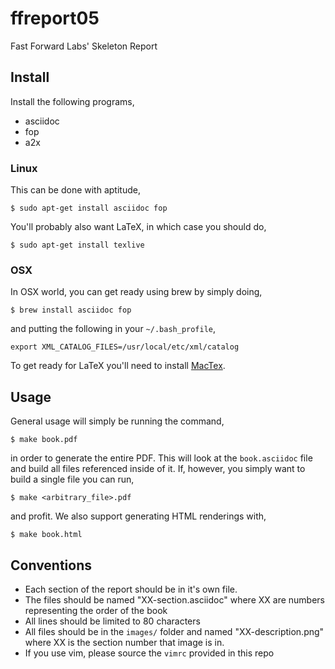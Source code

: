 # ffreport05

Fast Forward Labs' Skeleton Report

## Install

Install the following programs,

* asciidoc
* fop
* a2x


### Linux

This can be done with aptitude,

```
$ sudo apt-get install asciidoc fop
```

You'll probably also want LaTeX, in which case you should do,

```
$ sudo apt-get install texlive
```


### OSX

In OSX world, you can get ready using brew by simply doing,

```
$ brew install asciidoc fop
```

and putting the following in your `~/.bash_profile`,

```
export XML_CATALOG_FILES=/usr/local/etc/xml/catalog
```

To get ready for LaTeX you'll need to install
[MacTex](https://tug.org/mactex/).

## Usage

General usage will simply be running the command,

```
$ make book.pdf
```

in order to generate the entire PDF.  This will look at the
`book.asciidoc` file and build all files referenced inside of it.  If, however, you simply want to build a single file you can run,

```
$ make <arbitrary_file>.pdf
```

and profit.  We also support generating HTML renderings with,

```
$ make book.html
```

## Conventions

* Each section of the report should be in it's own file.  
* The files should be named "XX-section.asciidoc" where XX are
  numbers representing the order of the book
* All lines should be limited to 80 characters
* All files should be in the `images/` folder and named
  "XX-description.png" where XX is the section number that image is
  in.
* If you use vim, please source the `vimrc` provided in this repo
